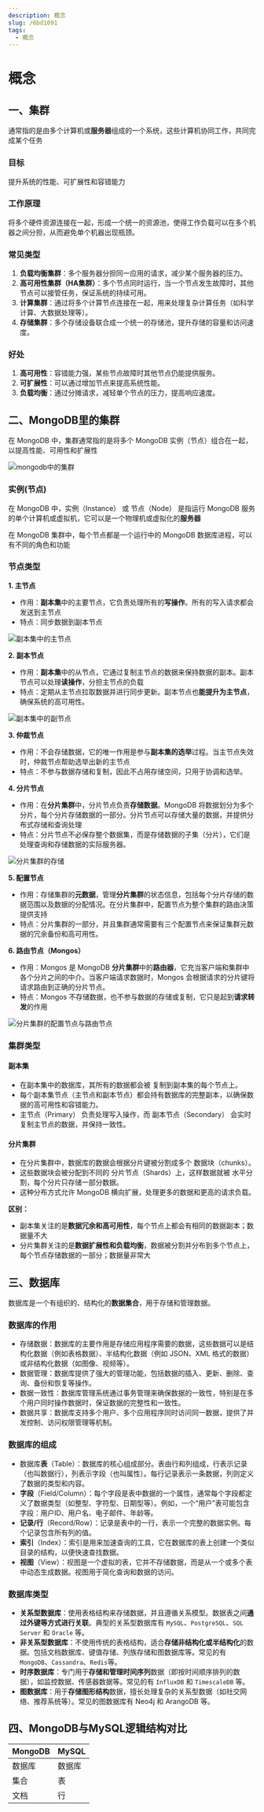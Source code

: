 ```yaml
---
description: 概念
slug: /6bd1091
tags: 
  - 概念
---
```

# 概念

## 一、集群

通常指的是由多个计算机或**服务器**组成的一个系统，这些计算机协同工作，共同完成某个任务

### 目标

提升系统的性能、可扩展性和容错能力

### 工作原理

将多个硬件资源连接在一起，形成一个统一的资源池，使得工作负载可以在多个机器之间分担，从而避免单个机器出现瓶颈。

### 常见类型

 1. **负载均衡集群**：多个服务器分担同一应用的请求，减少某个服务器的压力。
 2. **高可用性集群（HA集群）**：多个节点同时运行，当一个节点发生故障时，其他节点可以接管任务，保证系统的持续可用。
 3. **计算集群**：通过将多个计算节点连接在一起，用来处理复杂计算任务（如科学计算、大数据处理等）。
 4. **存储集群**：多个存储设备联合成一个统一的存储池，提升存储的容量和访问速度。

### 好处

1. **高可用性**：容错能力强，某些节点故障时其他节点仍能提供服务。
2. **可扩展性**：可以通过增加节点来提高系统性能。
3. **负载均衡**：通过分摊请求，减轻单个节点的压力，提高响应速度。

## 二、MongoDB里的集群

在 MongoDB 中，集群通常指的是将多个 MongoDB 实例（节点）组合在一起，以提高性能、可用性和扩展性

![mongodb中的集群](@site/static/fullStack/MongoDB/集群01.png)

### 实例(节点)

在 MongoDB 中，实例（Instance） 或 节点（Node） 是指运行 MongoDB 服务的单个计算机或虚拟机，它可以是一个物理机或虚拟化的**服务器**

在 MongoDB 集群中，每个节点都是一个运行中的 MongoDB 数据库进程，可以有不同的角色和功能

### 节点类型

**1. 主节点**

- 作用：**副本集**中的主要节点，它负责处理所有的**写操作**。所有的写入请求都会发送到主节点
- 特点：同步数据到副本节点

![副本集中的主节点](@site/static/fullStack/MongoDB/副本集-主节点.png)

**2. 副本节点**

- 作用：**副本集**中的从节点，它通过复制主节点的数据来保持数据的副本。副本节点可以处理**读操作**，分担主节点的负载
- 特点：定期从主节点拉取数据并进行同步更新。副本节点也**能提升为主节点**，确保系统的高可用性。

![副本集中的副节点](@site/static/fullStack/MongoDB/副本集-副节点.png)

**3. 仲裁节点**

- 作用：不会存储数据，它的唯一作用是参与**副本集的选举**过程。当主节点失效时，仲裁节点帮助选举出新的主节点
- 特点：不参与数据存储和复制，因此不占用存储空间，只用于协调和选举。

**4. 分片节点**

- 作用：在**分片集群**中，分片节点负责**存储数据**。MongoDB 将数据划分为多个分片，每个分片存储数据的一部分。分片节点可以存储大量的数据，并提供分布式存储和查询处理
- 特点：分片节点不必保存整个数据集，而是存储数据的子集（分片），它们是处理查询和存储数据的实际服务器。

![分片集群的存储](@site/static/fullStack/MongoDB/分片集群的存储.png)

**5. 配置节点**

- 作用：存储集群的**元数据**，管理**分片集群**的状态信息，包括每个分片存储的数据范围以及数据的分配情况。在分片集群中，配置节点为整个集群的路由决策提供支持
- 特点：分片集群的一部分，并且集群通常需要有三个配置节点来保证集群元数据的冗余备份和高可用性。

**6. 路由节点（Mongos）**

- 作用：Mongos 是 MongoDB **分片集群**中的**路由器**，它充当客户端和集群中各个分片之间的中介。当客户端请求数据时，Mongos 会根据请求的分片键将请求路由到正确的分片节点。
- 特点：Mongos 不存储数据，也不参与数据的存储或复制，它只是起到**请求转发**的作用

![分片集群的配置节点与路由节点](@site/static/fullStack/MongoDB/分片集群-配置与路由.png)

### 集群类型

#### 副本集

- 在副本集中的数据库，其所有的数据都会被 复制到副本集的每个节点上。
- 每个副本集节点（主节点和副本节点）都会持有数据库的完整副本，以确保数据的高可用性和容错能力。
- 主节点（Primary） 负责处理写入操作，而 副本节点（Secondary） 会实时复制主节点的数据，并保持一致性。

#### 分片集群

- 在分片集群中，数据库的数据会根据分片键被分割成多个 数据块（chunks）。
- 这些数据块会被分配到不同的 分片节点（Shards）上，这样数据就被 水平分割，每个分片只存储一部分数据。
- 这种分布方式允许 MongoDB 横向扩展，处理更多的数据和更高的请求负载。

**区别：**

- 副本集关注的是**数据冗余和高可用性**，每个节点上都会有相同的数据副本；数据量不大
- 分片集群关注的是**数据扩展性和负载均衡**，数据被分割并分布到多个节点上，每个节点存储数据的一部分；数据量非常大

## 三、数据库

数据库是一个有组织的、结构化的**数据集合**，用于存储和管理数据。

### 数据库的作用

- 存储数据：数据库的主要作用是存储应用程序需要的数据，这些数据可以是结构化数据（例如表格数据）、半结构化数据（例如 JSON、XML 格式的数据）或非结构化数据（如图像、视频等）。
- 数据管理：数据库提供了强大的管理功能，包括数据的插入、更新、删除、查询、备份和恢复等操作。
- 数据一致性：数据库管理系统通过事务管理来确保数据的一致性，特别是在多个用户同时操作数据时，保证数据的完整性和一致性。
- 数据共享：数据库支持多个用户、多个应用程序同时访问同一数据，提供了并发控制、访问权限管理等机制。

### 数据库的组成

- 数据库**表**（Table）：数据库的核心组成部分。表由行和列组成，行表示记录（也叫数据行），列表示字段（也叫属性）。每行记录表示一条数据，列则定义了数据的类型和内容。
- **字段**（Field/Column）：每个字段是表中数据的一个属性，通常每个字段都定义了数据类型（如整型、字符型、日期型等）。例如，一个“用户”表可能包含字段：用户ID、用户名、电子邮件、年龄等。
- **记录/行**（Record/Row）：记录是表中的一行，表示一个完整的数据实例。每个记录包含所有列的值。
- **索引**（Index）：索引是用来加速查询的工具，它在数据库的表上创建一个类似目录的结构，以便快速查找数据。
- **视图**（View）：视图是一个虚拟的表，它并不存储数据，而是从一个或多个表中动态生成数据。视图用于简化查询和数据的访问。

### 数据库类型

- **关系型数据库**：使用表格结构来存储数据，并且遵循关系模型。数据表之间**通过外键等方式进行关联**。典型的关系型数据库有 `MySQL`、`PostgreSQL`、`SQL Server` 和 `Oracle` 等。
- **非关系型数据库**：不使用传统的表格结构，适合**存储非结构化或半结构化**的数据。包括文档数据库、键值存储、列族存储和图数据库等。常见的有 `MongoDB`、`Cassandra`、`Redis`等。
- **时序数据库**：专门用于**存储和管理时间序列**数据（即按时间顺序排列的数据），如监控数据、传感器数据等。常见的有 `InfluxDB` 和 `TimescaleDB` 等。
- **图数据库**：用于**存储图形结构**数据，擅长处理复杂的关系型数据（如社交网络、推荐系统等）。常见的图数据库有 Neo4j 和 ArangoDB 等。

## 四、MongoDB与MySQL逻辑结构对比

| MongoDB | MySQL  |
| ------- | ------ |
| 数据库  | 数据库 |
| 集合    | 表     |
| 文档    | 行     |
